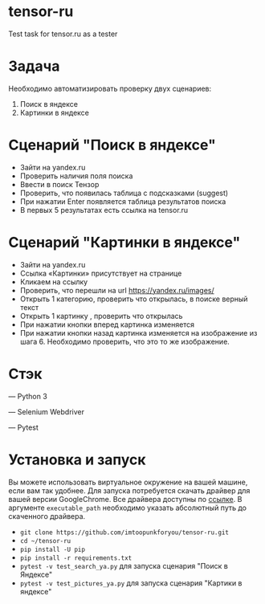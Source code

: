 # tensor-ru
Test task for tensor.ru as a tester

# Задача
Необходимо автоматизировать проверку двух сценариев:
1. Поиск в яндексе
2. Картинки в яндексе

# Сценарий "Поиск в яндексе"
* Зайти на yandex.ru
* Проверить наличия поля поиска
* Ввести в поиск Тензор
* Проверить, что появилась таблица с подсказками (suggest) 
* При нажатии Enter появляется таблица результатов поиска
* В первых 5 результатах есть ссылка на tensor.ru

# Сценарий "Картинки в яндексе"
* Зайти на yandex.ru
* Ссылка «Картинки» присутствует на странице
* Кликаем на ссылку
* Проверить, что перешли на url https://yandex.ru/images/
* Открыть 1 категорию, проверить что открылась, в поиске верный текст
* Открыть 1 картинку , проверить что открылась
* При нажатии кнопки вперед  картинка изменяется
* При нажатии кнопки назад картинка изменяется на изображение из шага 6. Необходимо проверить, что это то же изображение.

# Стэк
— Python 3

— Selenium Webdriver

— Pytest



# Установка и запуск
Вы можете использовать виртуальное окружение на вашей машине, если вам так удобнее.
Для запуска потребуется скачать драйвер для вашей версии GoogleChrome. Все драйвера доступны по [ссылке](https://chromedriver.chromium.org/downloads).
В аргументе ``executable_path`` необходимо указать абсолютный путь до скаченного драйвера.

* ``git clone https://github.com/imtoopunkforyou/tensor-ru.git``
* ``cd ~/tensor-ru``
* ``pip install -U pip``
* ``pip install -r requirements.txt``
* ``pytest -v test_search_ya.py`` для запуска сценария "Поиск в Яндексе"
* ``pytest -v test_pictures_ya.py`` для запуска сценария "Картики в яндексе"
